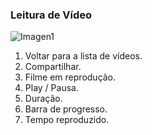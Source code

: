 ### Leitura de Vídeo

![Imagen1](http://static.energysistem.com/images/manuals/39594/542d0d685c0a4.jpg)

1. Voltar para a lista de vídeos.
2. Compartilhar.
3. Filme em reprodução.
4. Play / Pausa.
5. Duração.
6. Barra de progresso.
7. Tempo reproduzido.

